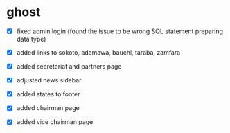 # ghost

* [x] fixed admin login (found the issue to be wrong SQL statement preparing data type)

* [x] added links to sokoto, adamawa, bauchi, taraba, zamfara

* [x] added secretariat and partners page

* [x] adjusted news sidebar

* [x] added states to footer

* [x] added chairman page

* [x] added vice chairman page
